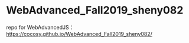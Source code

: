 # WebAdvanced_Fall2019_sheny082
repo for WebAdvancedJS： https://cocosy.github.io/WebAdvanced_Fall2019_sheny082/
